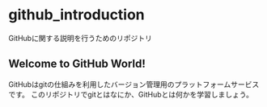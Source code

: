 # github_introduction
GitHubに関する説明を行うためのリポジトリ

## Welcome to GitHub World!
GitHubはgitの仕組みを利用したバージョン管理用のプラットフォームサービスです。
このリポジトリでgitとはなにか、GitHubとは何かを学習しましょう。

